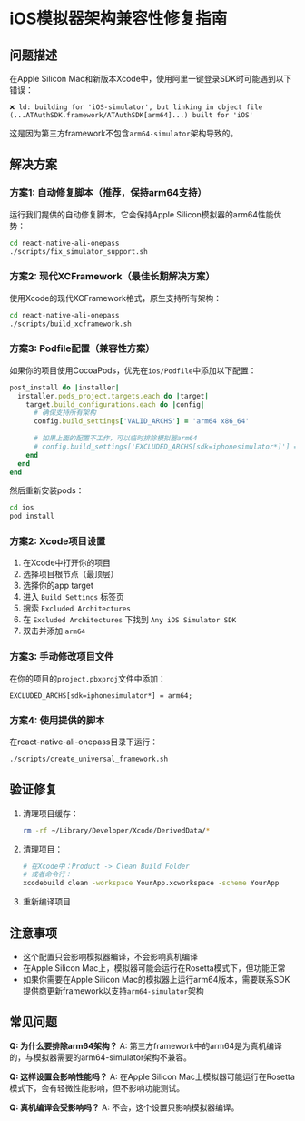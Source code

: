 # iOS模拟器架构兼容性修复指南

## 问题描述

在Apple Silicon Mac和新版本Xcode中，使用阿里一键登录SDK时可能遇到以下错误：

```
❌ ld: building for 'iOS-simulator', but linking in object file (...ATAuthSDK.framework/ATAuthSDK[arm64]...) built for 'iOS'
```

这是因为第三方framework不包含`arm64-simulator`架构导致的。

## 解决方案

### 方案1: 自动修复脚本（推荐，保持arm64支持）

运行我们提供的自动修复脚本，它会保持Apple Silicon模拟器的arm64性能优势：

```bash
cd react-native-ali-onepass
./scripts/fix_simulator_support.sh
```

### 方案2: 现代XCFramework（最佳长期解决方案）

使用Xcode的现代XCFramework格式，原生支持所有架构：

```bash
cd react-native-ali-onepass
./scripts/build_xcframework.sh
```

### 方案3: Podfile配置（兼容性方案）

如果你的项目使用CocoaPods，优先在`ios/Podfile`中添加以下配置：

```ruby
post_install do |installer|
  installer.pods_project.targets.each do |target|
    target.build_configurations.each do |config|
      # 确保支持所有架构
      config.build_settings['VALID_ARCHS'] = 'arm64 x86_64'
      
      # 如果上面的配置不工作，可以临时排除模拟器arm64
      # config.build_settings['EXCLUDED_ARCHS[sdk=iphonesimulator*]'] = 'arm64'
    end
  end
end
```

然后重新安装pods：
```bash
cd ios
pod install
```

### 方案2: Xcode项目设置

1. 在Xcode中打开你的项目
2. 选择项目根节点（最顶层）
3. 选择你的app target
4. 进入 `Build Settings` 标签页
5. 搜索 `Excluded Architectures`
6. 在 `Excluded Architectures` 下找到 `Any iOS Simulator SDK`
7. 双击并添加 `arm64`

### 方案3: 手动修改项目文件

在你的项目的`project.pbxproj`文件中添加：

```
EXCLUDED_ARCHS[sdk=iphonesimulator*] = arm64;
```

### 方案4: 使用提供的脚本

在react-native-ali-onepass目录下运行：

```bash
./scripts/create_universal_framework.sh
```

## 验证修复

1. 清理项目缓存：
   ```bash
   rm -rf ~/Library/Developer/Xcode/DerivedData/*
   ```

2. 清理项目：
   ```bash
   # 在Xcode中：Product -> Clean Build Folder
   # 或者命令行：
   xcodebuild clean -workspace YourApp.xcworkspace -scheme YourApp
   ```

3. 重新编译项目

## 注意事项

- 这个配置只会影响模拟器编译，不会影响真机编译
- 在Apple Silicon Mac上，模拟器可能会运行在Rosetta模式下，但功能正常
- 如果你需要在Apple Silicon Mac的模拟器上运行arm64版本，需要联系SDK提供商更新framework以支持`arm64-simulator`架构

## 常见问题

**Q: 为什么要排除arm64架构？**
A: 第三方framework中的arm64是为真机编译的，与模拟器需要的arm64-simulator架构不兼容。

**Q: 这样设置会影响性能吗？**
A: 在Apple Silicon Mac上模拟器可能运行在Rosetta模式下，会有轻微性能影响，但不影响功能测试。

**Q: 真机编译会受影响吗？**
A: 不会，这个设置只影响模拟器编译。 